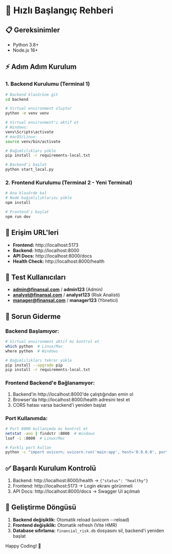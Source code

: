 # 🚀 Hızlı Başlangıç Rehberi

## 📋 Gereksinimler
- Python 3.8+ 
- Node.js 16+

## ⚡ Adım Adım Kurulum

### 1. Backend Kurulumu (Terminal 1)
```bash
# Backend klasörüne git
cd backend

# Virtual environment oluştur
python -m venv venv

# Virtual environment'ı aktif et
# Windows:
venv\Scripts\activate
# macOS/Linux:
source venv/bin/activate

# Bağımlılıkları yükle
pip install -r requirements-local.txt

# Backend'i başlat
python start_local.py
```

### 2. Frontend Kurulumu (Terminal 2 - Yeni Terminal)
```bash
# Ana klasörde kal
# Node bağımlılıklarını yükle
npm install

# Frontend'i başlat
npm run dev
```

## 🔗 Erişim URL'leri
- **Frontend:** http://localhost:5173
- **Backend:** http://localhost:8000
- **API Docs:** http://localhost:8000/docs
- **Health Check:** http://localhost:8000/health

## 🔑 Test Kullanıcıları
- **admin@finansal.com** / **admin123** (Admin)
- **analyst@finansal.com** / **analyst123** (Risk Analisti)
- **manager@finansal.com** / **manager123** (Yönetici)

## 🐛 Sorun Giderme

### Backend Başlamıyor:
```bash
# Virtual environment aktif mi kontrol et
which python  # Linux/Mac
where python  # Windows

# Bağımlılıkları tekrar yükle
pip install --upgrade pip
pip install -r requirements-local.txt
```

### Frontend Backend'e Bağlanamıyor:
1. Backend'in http://localhost:8000'de çalıştığından emin ol
2. Browser'da http://localhost:8000/health adresini test et
3. CORS hatası varsa backend'i yeniden başlat

### Port Kullanımda:
```bash
# Port 8000 kullanımda mı kontrol et
netstat -ano | findstr :8000  # Windows
lsof -i :8000  # Linux/Mac

# Farklı port kullan
python -c "import uvicorn; uvicorn.run('main:app', host='0.0.0.0', port=8001, reload=True)"
```

## ✅ Başarılı Kurulum Kontrolü
1. Backend: http://localhost:8000/health → `{"status": "healthy"}`
2. Frontend: http://localhost:5173 → Login ekranı görünmeli
3. API Docs: http://localhost:8000/docs → Swagger UI açılmalı

## 🔄 Geliştirme Döngüsü
1. **Backend değişiklik:** Otomatik reload (uvicorn --reload)
2. **Frontend değişiklik:** Otomatik refresh (Vite HMR)
3. **Database sıfırlama:** `financial_risk.db` dosyasını sil, backend'i yeniden başlat

Happy Coding! 🎉